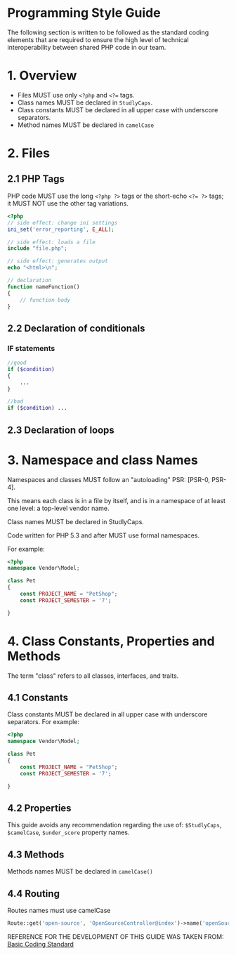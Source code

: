 # Programming Style Guide
The following section is written to be followed as the standard coding elements that are required to ensure the high level of technical interoperability between shared PHP code in our team.

# 1.	Overview
-	Files MUST use only `<?php` and `<?=` tags.
-   Class names MUST be declared in `StudlyCaps`.
-   Class constants MUST be declared in all upper case with underscore separators. 
-   Method names MUST be declared in `camelCase`

# 2. Files 
## 2.1 PHP Tags 
PHP code MUST use the long `<?php ?>` tags or the short-echo `<?= ?>` tags; it MUST NOT use the other tag variations.

~~~php
<?php
// side effect: change ini settings
ini_set('error_reporting', E_ALL);

// side effect: loads a file
include "file.php";

// side effect: generates output
echo "<html>\n";

// declaration
function nameFunction()
{
    // function body
}
~~~
## 2.2 Declaration of conditionals 
### IF statements
~~~php
//good 
if ($condition)
{
    ...
}

//bad 
if ($condition) ...
~~~

## 2.3 Declaration of loops


# 3. Namespace and class Names
Namespaces and classes MUST follow an "autoloading" PSR: [PSR-0, PSR-4].

This means each class is in a file by itself, and is in a namespace of at least one level: a top-level vendor name.

Class names MUST be declared in StudlyCaps.

Code written for PHP 5.3 and after MUST use formal namespaces.

For example:

~~~php
<?php
namespace Vendor\Model;

class Pet
{
    const PROJECT_NAME = "PetShop";
    const PROJECT_SEMESTER = '7'; 

}
~~~


# 4. Class Constants, Properties and Methods
The term "class" refers to all classes, interfaces, and traits.

## 4.1 Constants
Class constants MUST be declared in all upper case with underscore separators. For example:

~~~php
<?php
namespace Vendor\Model;

class Pet
{
    const PROJECT_NAME = "PetShop";
    const PROJECT_SEMESTER = '7'; 

}
~~~

## 4.2 Properties 
This guide avoids any recommendation regarding the use of: `$StudlyCaps`, `$camelCase`, `$under_score`  property names. 

## 4.3 Methods
Methods names MUST be declared in `camelCase()`

## 4.4 Routing
Routes names must use camelCase
~~~php
Route::get('open-source', 'OpenSourceController@index')->name('openSource');
~~~


REFERENCE FOR THE DEVELOPMENT OF THIS GUIDE WAS TAKEN FROM: [Basic Coding Standard](https://github.com/php-fig/fig-standards/blob/master/accepted/PSR-1-basic-coding-standard.md)